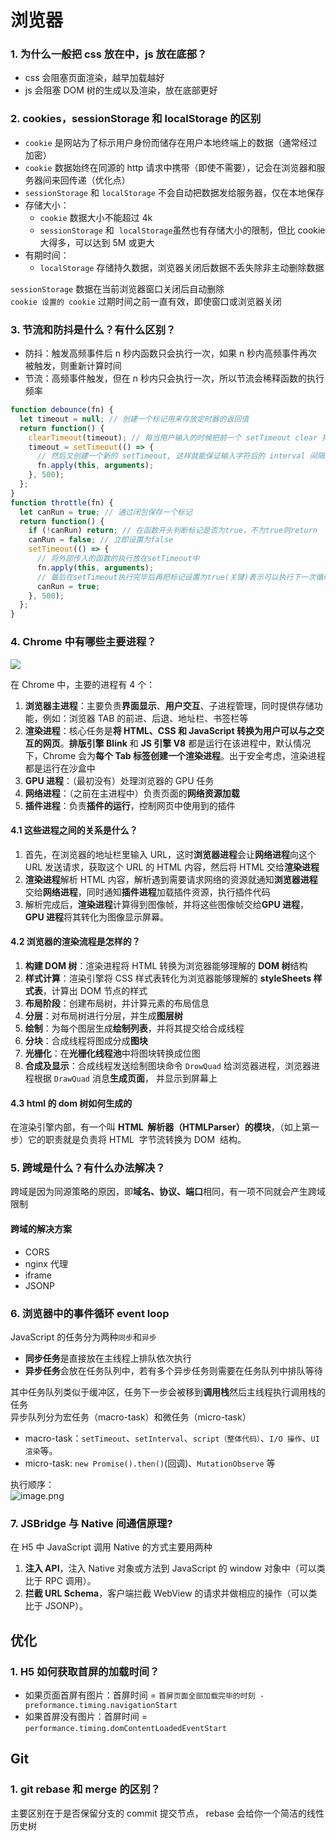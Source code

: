 # 浏览器

### 1. 为什么一般把 css 放在<head></head>中，js 放在<body>底部？

- css 会阻塞页面渲染，越早加载越好
- js 会阻塞 DOM 树的生成以及渲染，放在底部更好

### 2. cookies，sessionStorage 和 localStorage 的区别

- `cookie` 是网站为了标示用户身份而储存在用户本地终端上的数据（通常经过加密）
- `cookie` 数据始终在同源的 http 请求中携带（即使不需要），记会在浏览器和服务器间来回传递（优化点）
- `sessionStorage` 和 `localStorage` 不会自动把数据发给服务器，仅在本地保存
- 存储大小：
  - `cookie` 数据大小不能超过 4k
  - `sessionStorage` 和  `localStorage`虽然也有存储大小的限制，但比 cookie 大得多，可以达到 5M 或更大
- 有期时间：
  - `localStorage` 存储持久数据，浏览器关闭后数据不丢失除非主动删除数据

`sessionStorage` 数据在当前浏览器窗口关闭后自动删除<br />`cookie 设置的 cookie` 过期时间之前一直有效，即使窗口或浏览器关闭

### 3. 节流和防抖是什么？有什么区别？

- 防抖：触发高频事件后 n 秒内函数只会执行一次，如果 n 秒内高频事件再次被触发，则重新计算时间
- 节流：高频事件触发，但在 n 秒内只会执行一次，所以节流会稀释函数的执行频率

```javascript
function debounce(fn) {
  let timeout = null; // 创建一个标记用来存放定时器的返回值
  return function() {
    clearTimeout(timeout); // 每当用户输入的时候把前一个 setTimeout clear 掉
    timeout = setTimeout(() => {
      // 然后又创建一个新的 setTimeout, 这样就能保证输入字符后的 interval 间隔内如果还有字符输入的话，就不会执行 fn 函数
      fn.apply(this, arguments);
    }, 500);
  };
}
function throttle(fn) {
  let canRun = true; // 通过闭包保存一个标记
  return function() {
    if (!canRun) return; // 在函数开头判断标记是否为true，不为true则return
    canRun = false; // 立即设置为false
    setTimeout(() => {
      // 将外部传入的函数的执行放在setTimeout中
      fn.apply(this, arguments);
      // 最后在setTimeout执行完毕后再把标记设置为true(关键)表示可以执行下一次循环了。当定时器没有执行的时候标记永远是false，在开头被return掉
      canRun = true;
    }, 500);
  };
}
```

### 4. Chrome 中有哪些主要进程？

![](https://cdn.nlark.com/yuque/0/2021/jpeg/2637095/1610263364905-a75c9099-9ba6-45bb-b771-30257ecdaa26.jpeg#align=left&display=inline&height=956&margin=%5Bobject%20Object%5D&originHeight=956&originWidth=2208&size=0&status=done&style=none&width=2208)

在 Chrome 中，主要的进程有 4 个：

1. **浏览器主进程**：主要负责**界面显示**、**用户交互**、子进程管理，同时提供存储功能，例如：浏览器 TAB 的前进、后退、地址栏、书签栏等
2. **渲染进程**：核心任务是**将 HTML、CSS 和 JavaScript 转换为用户可以与之交互的网页**。**排版引擎 Blink** 和 **JS 引擎 V8** 都是运行在该进程中，默认情况下，Chrome 会为**每个 Tab 标签创建一个渲染进程**。出于安全考虑，渲染进程都是运行在沙盒中
3. **GPU 进程**：（最初没有）处理浏览器的 GPU 任务
4. **网络进程**：（之前在主进程中）负责页面的**网络资源加载**
5. **插件进程**：负责**插件的运行**，控制网页中使用到的插件

#### 4.1 这些进程之间的关系是什么？

1. 首先，在浏览器的地址栏里输入 URL，这时**浏览器进程**会让**网络进程**向这个 URL 发送请求，获取这个 URL 的 HTML 内容，然后将 HTML 交给**渲染进程**
1. **渲染进程**解析 HTML 内容，解析遇到需要请求网络的资源就通知**浏览器进程**交给**网络进程**，同时通知**插件进程**加载插件资源，执行插件代码
1. 解析完成后，**渲染进程**计算得到图像帧，并将这些图像帧交给**GPU 进程**，**GPU 进程**将其转化为图像显示屏幕。

#### 4.2 浏览器的渲染流程是怎样的？

1. **构建 DOM 树**：渲染进程将 HTML 转换为浏览器能够理解的 **DOM 树**结构
1. **样式计算**：渲染引擎将 CSS 样式表转化为浏览器能够理解的 **styleSheets 样式表**，计算出 DOM 节点的样式
1. **布局阶段**：创建布局树，并计算元素的布局信息
1. **分层**：对布局树进行分层，并生成**图层树**
1. **绘制**：为每个图层生成**绘制列表**，并将其提交给合成线程
1. **分块**：合成线程将图成分成**图块**
1. **光栅化**：在**光栅化线程池**中将图块转换成位图
1. **合成及显示**：合成线程发送绘制图块命令 `DrowQuad` 给浏览器进程，浏览器进程根据 `DrawQuad` 消息**生成页面**，
   并显示到屏幕上

#### 4.3 html 的 dom 树如何生成的

在渲染引擎内部，有一个叫 **HTML  解析器（HTMLParser）的模块**，（如上第一步）它的职责就是负责将 HTML  字节流转换为 DOM  结构。

### 5. 跨域是什么？有什么办法解决？

跨域是因为同源策略的原因，即**域名、协议、端口**相同，有一项不同就会产生跨域限制

#### 跨域的解决方案

- CORS
- nginx 代理
- iframe
- JSONP

### 6. 浏览器中的事件循环 event loop

JavaScript 的任务分为两种`同步`和`异步`

- **同步任务**是直接放在主线程上排队依次执行
- **异步任务**会放在任务队列中，若有多个异步任务则需要在任务队列中排队等待

其中任务队列类似于缓冲区，任务下一步会被移到**调用栈**然后主线程执行调用栈的任务<br />异步队列分为宏任务（macro-task）和微任务（micro-task）

- macro-task：`setTimeout`、`setInterval`、`script（整体代码）`、`I/O 操作`、`UI 渲染`等。
- micro-task: `new Promise().then()`(回调)、`MutationObserve` 等

执行顺序：<br />![image.png](https://cdn.nlark.com/yuque/0/2020/png/102736/1603865746446-e374b779-8f29-4f89-acb3-3ef65e4ef584.png#align=left&display=inline&height=480&margin=%5Bobject%20Object%5D&name=image.png&originHeight=960&originWidth=1146&size=573690&status=done&style=none&width=573)

### 7. JSBridge 与 Native 间通信原理?

在 H5 中 JavaScript 调用 Native 的方式主要用两种

1. **注入 API**，注入 Native 对象或方法到 JavaScript 的 window 对象中（可以类比于 RPC 调用）。
1. **拦截 URL Schema**，客户端拦截 WebView 的请求并做相应的操作（可以类比于 JSONP）。

## 优化

### 1. H5 如何获取首屏的加载时间？

- 如果页面首屏有图片：首屏时间 = `首屏页面全部加载完毕的时刻 - preformance.timing.navigationStart`
- 如果首屏没有图片：首屏时间 = `performance.timing.domContentLoadedEventStart`

## Git

### 1. git rebase 和 merge 的区别？

主要区别在于是否保留分支的 commit 提交节点， rebase 会给你一个简洁的线性历史树
